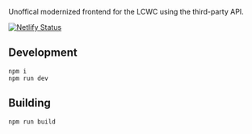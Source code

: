 Unoffical modernized frontend for the LCWC using the third-party API.

[![Netlify Status](https://api.netlify.com/api/v1/badges/095f15e9-60b4-4179-8fef-944a565b698a/deploy-status)](https://app.netlify.com/sites/genuine-dango-f2fd4c/deploys)

## Development

    npm i
    npm run dev

## Building

    npm run build